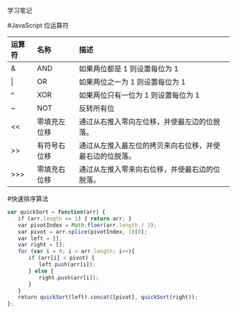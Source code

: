 学习笔记

#JavaScript 位运算符

|  运算符   | 名称  |描述|
|  :----  | :----  |:----|
| &  | 	AND |如果两位都是 1 则设置每位为 1 |
| &#124;  | OR |	如果两位之一为 1 则设置每位为 1 |
| ^  | 	XOR |如果两位只有一位为 1 则设置每位为 1 |
| ~  | NOT |反转所有位 |
| <<  | 零填充左位移 |通过从右推入零向左位移，并使最左边的位脱落。 |
| >>  | 有符号右位移 |通过从左推入最左位的拷贝来向右位移，并使最右边的位脱落。 |
| >>>	  | 零填充右位移 |通过从左推入零来向右位移，并使最右边的位脱落。 |

#快速排序算法
```js
var quickSort = function(arr) {
　　if (arr.length <= 1) { return arr; }
　　var pivotIndex = Math.floor(arr.length / 2);
　　var pivot = arr.splice(pivotIndex, 1)[0];
　　var left = [];
　　var right = [];
　　for (var i = 0; i < arr.length; i++){
　　　　if (arr[i] < pivot) {
　　　　　　left.push(arr[i]);
　　　　} else {
　　　　　　right.push(arr[i]);
　　　　}
　　}
　　return quickSort(left).concat([pivot], quickSort(right));
};
```